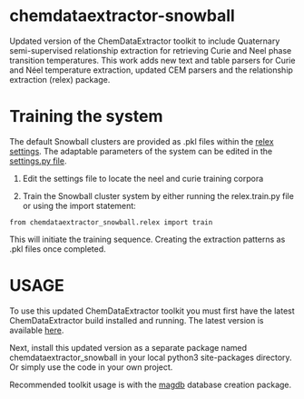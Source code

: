 # chemdataextractor-snowball
Updated version of the ChemDataExtractor toolkit to include Quaternary semi-supervised relationship extraction for
retrieving Curie and Neel phase transition temperatures. This work adds new text and table parsers for Curie and Néel
temperature extraction, updated CEM parsers and the relationship extraction (relex) package.


# Training the system

The default Snowball clusters are provided as .pkl files within the [relex settings](relex/settings/). The adaptable parameters of the system can be edited in the [settings.py file](relex/settings/settings.py).

1) Edit the settings file to locate the neel and curie training corpora

2) Train the Snowball cluster system by either running the relex.train.py file or using the import statement:
```
from chemdataextractor_snowball.relex import train
````
This will initiate the training sequence. Creating the extraction patterns as .pkl files once completed.


# USAGE
To use this updated ChemDataExtractor toolkit you must first have the latest ChemDataExtractor build installed
and running. The latest version is available [here](http://chemdataextractor.org/download).

Next, install this updated version as a separate package named chemdataextractor_snowball in your local python3
site-packages directory. Or simply use the code in your own project.

Recommended toolkit usage is with the [magdb](https://github.com/cjcourt/magdb) database creation package.
